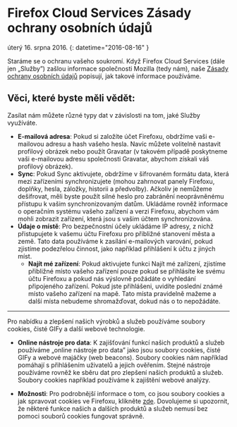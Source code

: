# Firefox Cloud Services Zásady ochrany osobních údajů

úterý 16. srpna 2016.
{: datetime="2016-08-16" }

Staráme se o ochranu vašeho soukromí. Když Firefox Cloud Services (dále jen „Služby”) zašlou informace společnosti Mozilla (tedy nám), naše [Zásady ochrany osobních údajů](https://www.mozilla.org/privacy/) popisují, jak takové informace používáme.

## Věci, které byste měli vědět:

Zasílat nám můžete různé typy dat v závislosti na tom, jaké Služby využíváte.

* **E-mailová adresa**: Pokud si založíte účet Firefoxu, obdržíme vaši e-mailovou adresu a hash vašeho hesla. Navíc můžete volitelně nastavit profilový obrázek nebo použít Gravatar (v takovém případě poskytneme vaši e-mailovou adresu společnosti Gravatar, abychom získali váš profilový obrázek).
* **Sync**: Pokud Sync aktivujete, obdržíme v šifrovaném formátu data, která mezi zařízeními synchronizujete (mohou zahrnovat panely Firefoxu, doplňky, hesla, záložky, historii a předvolby). Ačkoliv je nemůžeme dešifrovat, měli byste použít silné heslo pro zabránění neoprávněnému přístupu k vašim synchronizovaným datům. Ukládáme rovněž informace o operačním systému vašeho zařízení a verzi Firefoxu, abychom vám mohli zobrazit zařízení, která jsou s vašim účtem synchronizována. 
* **Údaje o místě**: Pro bezpečnostní účely ukládáme IP adresy, z nichž přistupujete k vašemu účtu Firefoxu pro přibližné stanovení města a země. Tato data používáme k zasílání e-mailových varování, pokud zjistíme podezřelou činnost, jako například přihlášení k účtu z jiných míst.
    * **Najít mé zařízení**: Pokud aktivujete funkci Najít mé zařízení, zjistíme přibližné místo vašeho zařízení pouze pokud se přihlásíte ke svému účtu Firefoxu a pokud nás výslovně požádáte o vyhledání připojeného zařízení. Pokud jste přihlášeni, uvidíte poslední známé místo vašeho zařízení na mapě. Tato místa pravidelně mažeme a další místa nebudeme shromažďovat, dokud nás o to nepožádáte.

---------------------------------------

Pro nabídku a zlepšení našich výrobků a služeb používáme soubory cookies, čisté GIFy a další webové technologie.

* **Online nástroje pro data**: K zajišťování funkcí našich produktů a služeb používáme „online nástroje pro data” jako jsou soubory cookies, čisté GIFy a webové majáčky (web beacons). Soubory cookies nám například pomáhají s přihlášením uživatelů a jejich ověřením. Stejné nástroje používáme rovněž ke sběru dat pro zlepšení našich produktů a služeb. Soubory cookies například používáme k zajištění webové analýzy.

* **Možnosti**: Pro podrobnější informace o tom, co jsou soubory cookies a jak spravovat cookies ve Firefoxu, klikněte [zde](https://support.mozilla.org/kb/cookies-information-websites-store-on-your-computer). Dovolujeme si upozornit, že některé funkce našich a dalších produktů a služeb nemusí bez pomoci souborů cookies fungovat správně.


